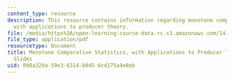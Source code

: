 ```yaml
---
content_type: resource
description: This resource contains information regarding monotone comparative statistics,
  with applications to producer theory.
file: /media/https%3A/open-learning-course-data-rc.s3.amazonaws.com/14-121-microeconomic-theory-i-fall-2015/098a320a59e36314b0456cd175a4e8eb_MIT14_121F15_4S.pdf
file_type: application/pdf
resourcetype: Document
title: Monotone Comparative Statistics, with Applications to Producer Theory - Lecture
  Slides
uid: 098a320a-59e3-6314-b045-6cd175a4e8eb
---
```

